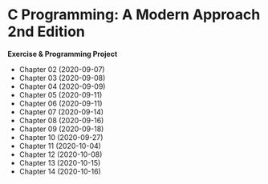 # C Programming: A Modern Approach 2nd Edition
**Exercise & Programming Project**
- Chapter 02 (2020-09-07)
- Chapter 03 (2020-09-08)
- Chapter 04 (2020-09-09)
- Chapter 05 (2020-09-11)
- Chapter 06 (2020-09-11)
- Chapter 07 (2020-09-14)
- Chapter 08 (2020-09-16)
- Chapter 09 (2020-09-18)
- Chapter 10 (2020-09-27)
- Chapter 11 (2020-10-04)
- Chapter 12 (2020-10-08)
- Chapter 13 (2020-10-15)
- Chapter 14 (2020-10-16)

